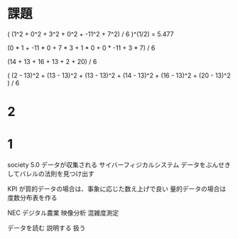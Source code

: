 # 課題
( (1^2 + 0^2 + 3^2 + 0^2 + -11^2 + 7^2) / 6 )^(1/2) = 5.477

(0 * 1 + -11 * 0 + 7 * 3 + 1 * 0 + 0 * -11 + 3 * 7) / 6

(14 + 13 + 16 + 13 + 2 + 20) / 6

( (2 - 13)^2 + (13 - 13)^2 + (13 - 13)^2 + (14 - 13)^2 + (16 - 13)^2 + (20 - 13)^2 ) / 6

# 2

# 1

society 5.0
データが収集される
サイバーフィジカルシステム
データをぶんせきしてバレルの法則を見つけ出す

KPI が質的データの場合は、事象に応じた数え上げで良い
量的データの場合は度数分布表を作る

NEC
デジタル農業
映像分析
混雑度測定

データを読む
説明する
扱う
